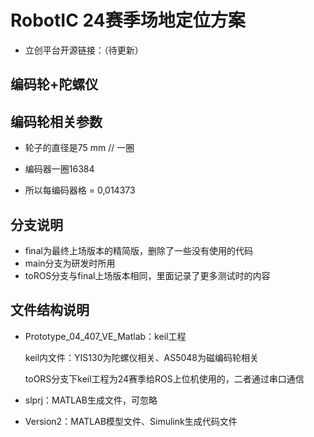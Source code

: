 # RobotIC 24赛季场地定位方案

* 立创平台开源链接：（待更新）

## 编码轮+陀螺仪

## 编码轮相关参数

* 轮子的直径是75 mm // 一圈 

* 编码器一圈16384

* 所以每编码器格 = 0,014373

## 分支说明

* final为最终上场版本的精简版，删除了一些没有使用的代码
* main分支为研发时所用
* toROS分支与final上场版本相同，里面记录了更多测试时的内容

## 文件结构说明

* Prototype_04_407_VE_Matlab：keil工程
  
  keil内文件：YIS130为陀螺仪相关、AS5048为磁编码轮相关

  toORS分支下keil工程为24赛季给ROS上位机使用的，二者通过串口通信

* slprj：MATLAB生成文件，可忽略
* Version2：MATLAB模型文件、Simulink生成代码文件